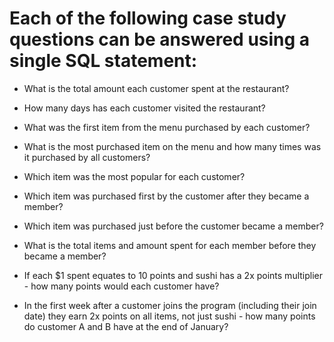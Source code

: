 # Each of the following case study questions can be answered using a single SQL statement:

* What is the total amount each customer spent at the restaurant?

* How many days has each customer visited the restaurant?

* What was the first item from the menu purchased by each customer?

* What is the most purchased item on the menu and how many times was it purchased by all customers?

* Which item was the most popular for each customer?

* Which item was purchased first by the customer after they became a member?

* Which item was purchased just before the customer became a member?

* What is the total items and amount spent for each member before they became a member?

* If each $1 spent equates to 10 points and sushi has a 2x points multiplier - how many points would each customer have?

* In the first week after a customer joins the program (including their join date) they earn 2x points on all items, not just sushi - how many points do customer A and B have at the end of January?